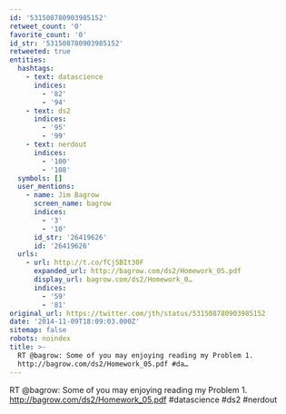 ```yaml
---
id: '531508780903985152'
retweet_count: '0'
favorite_count: '0'
id_str: '531508780903985152'
retweeted: true
entities:
  hashtags:
    - text: datascience
      indices:
        - '82'
        - '94'
    - text: ds2
      indices:
        - '95'
        - '99'
    - text: nerdout
      indices:
        - '100'
        - '108'
  symbols: []
  user_mentions:
    - name: Jim Bagrow
      screen_name: bagrow
      indices:
        - '3'
        - '10'
      id_str: '26419626'
      id: '26419626'
  urls:
    - url: http://t.co/fCj5BIt30F
      expanded_url: http://bagrow.com/ds2/Homework_05.pdf
      display_url: bagrow.com/ds2/Homework_0…
      indices:
        - '59'
        - '81'
original_url: https://twitter.com/jth/status/531508780903985152
date: '2014-11-09T18:09:03.000Z'
sitemap: false
robots: noindex
title: >-
  RT @bagrow: Some of you may enjoying reading my Problem 1.
  http://bagrow.com/ds2/Homework_05.pdf #da…
---
```


RT @bagrow: Some of you may enjoying reading my Problem 1. http://bagrow.com/ds2/Homework_05.pdf #datascience #ds2 #nerdout